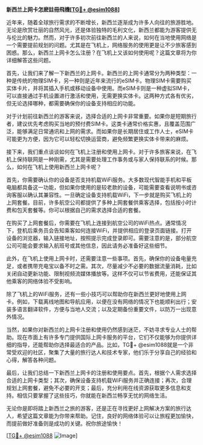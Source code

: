 **新西兰上网卡怎麽註冊飛機[[TG💪+ @esim1088](https://t.me/s/esim1088)]**

近年来，随着全球旅行需求的不断增长，新西兰逐渐成为许多人向往的旅游胜地。无论是欣赏壮丽的自然风光，还是体验独特的毛利文化，新西兰都能为游客提供无与伦比的魅力。然而，对于许多初次前往新西兰的人来说，如何在当地使用网络是一个需要提前规划的问题。尤其是在飞机上，网络服务的使用更是让不少旅客感到困惑。那么，新西兰上网卡怎么注册？在飞机上又该如何使用呢？这篇文章将为你详细解答这些问题。

首先，让我们来了解一下新西兰的上网卡。新西兰的上网卡通常分为两种类型：一种是传统的物理SIM卡，另一种则是近年来流行的eSIM卡。物理SIM卡需要购买实体卡片，并将其插入手机或移动设备中使用。而eSIM卡则是一种虚拟SIM卡，可以直接通过手机设置进行激活和使用，无需更换实体卡。这两种方式各有优劣，但无论选择哪种，都需要确保你的设备支持相应的功能。

对于计划前往新西兰的游客来说，选择合适的上网卡非常重要。如果你是短期旅行者，建议优先考虑购买当地的预付费SIM卡。这类卡通常价格实惠，且覆盖范围广泛，能够满足日常通讯和上网的需求。而如果你是长期居住或工作人士，eSIM卡可能更为方便，因为它可以轻松切换运营商，避免频繁更换实体卡带来的麻烦。

接下来，我们重点谈谈如何在飞机上注册和使用上网卡。对于许多旅客来说，在飞机上保持联网是一种刚需，尤其是需要处理工作事务或与家人保持联系的时候。那么，如何在飞机上使用新西兰上网卡呢？

首先，你需要确认你的设备是否支持机载WiFi服务。大多数现代智能手机和平板电脑都具备这一功能，但如果你使用的是较老款的设备，可能需要查看说明书或咨询客服以确认其兼容性。一旦确定设备支持机载WiFi，下一步就是购买飞机上的上网套餐。目前，许多航空公司都提供了多种上网套餐供乘客选择，包括按小时计费和包天套餐等。你可以根据自己的需求选择合适的套餐。

在购买了上网套餐后，你需要在飞机上连接到航空公司的WiFi热点。通常情况下，登机后乘务员会告知乘客如何连接WiFi，并提供相应的登录页面链接。打开设备的浏览器，输入链接地址，按照提示完成登录即可。需要注意的是，部分航空公司可能会要求输入航班号或其他信息，因此请务必准备好这些细节。

此外，在飞机上使用上网卡时，还需要注意一些事项。首先，确保你的设备电量充足，或者携带充电宝以备不时之需。其次，尽量减少不必要的数据流量消耗，比如关闭自动更新功能、限制视频流媒体播放等。这样不仅可以节省费用，还能保证其他乘客的网络体验不受影响。

除了飞机上的WiFi服务，还有一些小技巧可以帮助你在新西兰更好地使用上网卡。例如，下载离线地图和导航应用，以便在没有网络的情况下也能顺利出行；安装多语言翻译软件，方便与当地人交流；以及定期备份重要文件，以防万一出现意外情况。

当然，如果你对新西兰的上网卡注册和使用仍然感到迷茫，不妨寻求专业人士的帮助。现在市面上有许多专门提供国际上网卡服务的平台，它们不仅能够为你提供详细的指导，还能帮助你选择最适合的产品。比如，TG💪+ @esim1088就是一个非常受欢迎的社区，聚集了大量的旅行达人和技术专家，他们乐于分享自己的经验和心得，解答各种问题。

最后，让我们总结一下新西兰上网卡的注册和使用要点。首先，根据个人需求选择合适的上网卡类型；其次，确保设备支持机载WiFi服务并正确连接；再次，合理规划上网套餐，避免不必要的开支；最后，充分利用在线资源获取更多信息和支持。相信只要掌握了这些技巧，你就能在新西兰畅享无忧的网络生活。

无论你是即将踏上新西兰之旅的游客，还是正在寻找更好上网解决方案的旅行达人，希望这篇文章能为你带来帮助。记住，良好的网络体验可以让旅程更加愉快，而提前做好准备则是成功的关键。祝你旅途愉快！

[[TG💪+ @esim1088](https://t.me/s/esim1088) ![Image](https://i.postimg.cc/4NQfJmqS/Snipaste-2025-05-13-00-14-12.png)]
